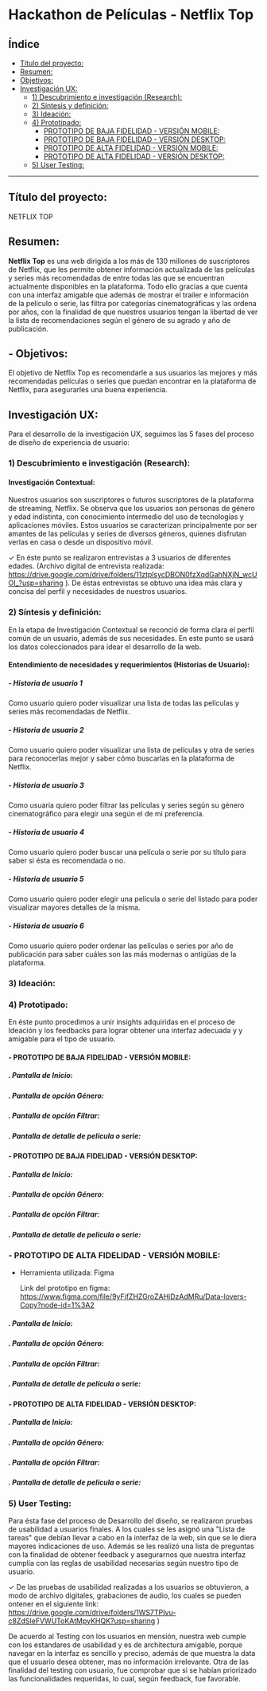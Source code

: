 
# Hackathon de Películas - Netflix Top

## Índice

- [Título del proyecto:](##Título-del-proyecto:)
- [Resumen:](##Resumen:)
- [Objetivos:](##Objetivos:)
- [Investigación UX:](##Investigación-UX:)
  - [1) Descubrimiento e investigación (Research):](###1-Descubrimiento-e-investigación-(Research):)
  - [2) Síntesis y definición:](###2-Síntesis-y-definición:)
  - [3) Ideación:](###3-Ideación:)
  - [4) Prototipado:](###4-Prototipado:)
     - [PROTOTIPO DE BAJA FIDELIDAD - VERSIÓN MOBILE:](####PROTOTIPO-DE-BAJA-FIDELIDAD---VERSIÓN-MOBILE:)
     - [PROTOTIPO DE BAJA FIDELIDAD - VERSIÓN DESKTOP:](####PROTOTIPO-DE-BAJA-FIDELIDAD---VERSIÓN-DESKTOP:)
     - [PROTOTIPO DE ALTA FIDELIDAD - VERSIÓN MOBILE:](####PROTOTIPO-DE-ALTA-FIDELIDAD---VERSIÓN-MOBILE:)
    - [PROTOTIPO DE ALTA FIDELIDAD - VERSIÓN DESKTOP:](####PROTOTIPO-DE-ALTA-FIDELIDAD---VERSIÓN-DESKTOP:)
  - [5) User Testing:](###5-User-Testing:)

 ***

## Título del proyecto:
 NETFLIX TOP
 
## Resumen:
<b>Netflix Top</b> es una web dirigida a los más de 130 millones de suscriptores de Netflix, que les permite obtener información actualizada de las películas y series más recomendadas de entre todas las que se encuentran actualmente disponibles en la plataforma. Todo ello gracias a que cuenta con una interfaz amigable que además de mostrar el trailer e información de la películo o serie, las filtra por categorías cinematográficas y las ordena por años, con la finalidad de que nuestros usuarios tengan la libertad de ver la lista de recomendaciones según el género de su agrado y año de publicación.


## - Objetivos:
El objetivo de Netflix Top es recomendarle a sus usuarios las mejores y más recomendadas películas o series que puedan encontrar en la plataforma de Netflix, para asegurarles una buena experiencia.

## Investigación UX:
Para el desarrollo de la investigación UX, seguimos las 5 fases del proceso de diseño de experiencia de usuario:

### 1) Descubrimiento e investigación (Research):
#### Investigación Contextual:
Nuestros usuarios son suscriptores o futuros suscriptores de la plataforma de streaming, Netflix. 
Se observa que los usuarios son personas de género y edad indistinta, con conocimiento intermedio del uso de tecnologías y aplicaciones móviles. Estos usuarios se caracterizan principalmente por ser amantes de las películas y series de diversos géneros, quienes disfrutan verlas en casa o desde un dispositivo móvil. 

✓ En éste punto se realizaron entrevistas a 3 usuarios de diferentes edades. (Archivo digital de entrevista realizada: https://drive.google.com/drive/folders/11ztplsycDBON0fzXqdGahNXjN_wcUOI_?usp=sharing ). De éstas entrevistas se obtuvo una idea más clara y concisa del perfil y necesidades de nuestros usuarios.

  
### 2) Síntesis y definición:
En la etapa de Investigación Contextual se reconció de forma clara el perfil común de un usuario, además de sus necesidades. En este punto se usará los datos coleccionados para idear el desarrollo de la web.
#### Entendimiento de necesidades y requerimientos (Historias de Usuario):
##### - Historia de usuario 1 
Como usuario quiero poder visualizar una lista de todas las películas y series más recomendadas de Netflix.
##### - Historia de usuario 2
Como usuario quiero poder visualizar una lista de películas y otra de series para reconocerlas mejor y saber cómo buscarlas en la plataforma de Netflix.
##### -  Historia de usuario 3
Como usuaria quiero poder filtrar las películas y series según su género cinematográfico para elegir una según el de mi preferencia.
##### - Historia de usuario 4
Como usuario quiero poder buscar una película o serie por su título para saber si ésta es recomendada o no.
##### - Historia de usuario 5
Como usuario quiero poder elegir una película o serie del listado para poder visualizar mayores detalles de la misma.
##### - Historia de usuario 6
Como usuario quiero poder ordenar las películas o series por año de publicación para saber cuáles son las más modernas o antigüas de la plataforma.


### 3) Ideación:
<!-- En este punto se sabe que el foco es la cantidad en vez de la calidad, por lo que se idearon y maquetaron varias posibles propuestas para cada funcionalidad a implementar. A continuación se mostrarán principalmente los bocetos de aquellas pantallas de las cuales recibimos feedback que nos indicaba mejorar o cambiar la interfaz.

##### - Bocetos de ideación para las funcionalidad:

- <b>PANTALLA DE INICIO:</b>
La primera pantalla maquetada fue la de inicio, puesto que la de login ya estaba preestablecida para el proyecto. 
En ésta pantalla se consideró un espacio en la parte izquierda para mostrar la imagen y datos del usuario. Además de un menú de fijo que mostrara las opciones entre las que podría elegir el usuario.

  -----imagen

   ✓ <b>Luego de feedback:</b> Reconocimos que la interfaz ideada no era muy amigable y entendible para el usuario, que no quedaba muy claro lo que mostraría cada una de las opciones en el menú. Que el menú estático ocupaba mucho espacio.


- <b>PANTALLA DE INICIO - LUEGO DEL 1ER FEEDBACK:</b>
Para ésta edición se planteo incluir un menpu de tipo hamburguesa que permitiese la selección de cada una de las opción de navegación, sin ocupar demasiado espacio dentro de la pantalla.

  -----imagen

  ✓ <b>Luego de feedback:</b> Se notó que el menú de tipo hamburguesa tampoco era el adecuado debido a que no permitía mostrar visiblemente el acceso entre una y otra opción, inclusibe en algunas oportunidades algunos usuarios no notaban el logo del menú y no les era posible ir hacia otra opción además hacía falta implementar un header y un footer para darle estatus y seriedad a la interfaz. Además se nos sugirió que implementásemos un header y footer fijo, con la finalidad de darle estatus e información a nuestra interfaz.


- <b>PANTALLA DE INICIO - LUEGO DEL 2DO FEEDBACK:</b>
En ésta pantalla se cambió el menú de tipo hamburguesa por uno de navegación que se mantendría fijo a modo de header en toda la experiencia de uso, excepto la pantalla de login y de bloqueo. Además se cumplió con implementar un footer.

   -----imagen
  ✓ <b>Luego de feedback:</b>
  En éste feedback rescatamos la idea de que darle un espacio con información de usuario era innecesaria, puesto que lo más importante para nuestros usuarios era tener acceso directo, ordenado y fluido a la indormación de sus pókemon mas que a la suya.

- <b>PANTALLA DE BLOQUEO:</b>
  Para la pantalla de bloqueo inicialmente decidimos colocar una imágen de signo de admiración en el centro, añadido al mensaje de indicación para el usuario, luego de haber excesidido el número de posibilidades de intento de login.

  -----imagen

  ✓ <b>Luego de feedback:</b>
  El feedback para ésta pantalla nos indicaba que la imagen en el centro era demasiado invasiva y algo desagradable porque alertaba de forma 'poco amigable' que no podía seguir. -->


### 4) Prototipado:
En éste punto procedimos a unir insights adquiridas en el proceso de Ideación y los feedbacks para lograr obtener una interfaz adecuada y y amigable para el tipo de usuario.

#### - PROTOTIPO DE BAJA FIDELIDAD - VERSIÓN MOBILE:
 
  ##### . Pantalla de Inicio:

  ##### . Pantalla de opción Género:

  ##### . Pantalla de opción Filtrar:

  ##### . Pantalla de detalle de película o serie:


#### - PROTOTIPO DE BAJA FIDELIDAD - VERSIÓN DESKTOP:
 ##### . Pantalla de Inicio:

  ##### . Pantalla de opción Género:

  ##### . Pantalla de opción Filtrar:

  ##### . Pantalla de detalle de película o serie:

### - PROTOTIPO DE ALTA FIDELIDAD - VERSIÓN MOBILE:
* Herramienta utilizada: Figma 
   
   Link del prototipo en figma: https://www.figma.com/file/9yFifZHZGroZAHjDzAdMRu/Data-lovers-Copy?node-id=1%3A2
##### . Pantalla de Inicio:

  ##### . Pantalla de opción Género:

  ##### . Pantalla de opción Filtrar:

  ##### . Pantalla de detalle de película o serie:


#### - PROTOTIPO DE ALTA FIDELIDAD - VERSIÓN DESKTOP:
##### . Pantalla de Inicio:

  ##### . Pantalla de opción Género:

  ##### . Pantalla de opción Filtrar:

  ##### . Pantalla de detalle de película o serie:


<!-- ### - Resumen de feedback para el diseño de Alta Fidelidad:
Luego de los feedbacks recibidos decidimos y como se observa en el prototipado final, se implementó una pantalla , llamada "Pantalla de Inicio" en la que además de darle la bienvenida a nuestros usuarios, les daríamos algunas indicaciones de la utilidad de la wed y las funciones que en ella encontrará.

<b>El feedback para algunas de nuestras pantallas fue el siguiente:

Pantalla pokedex:</b>
- Agregar una imagen al lado de la palabra incubadora en el navegador.
- Eliminar el usuario del menú superior, puesto que ocupaba espacio innecesario y mostraba información irrelevante.
- Cambiar texto de información por pokemones atrapados y pokemones no atrapados.
- Cambiar el orden para mostrar pokemones por imagen,nombre y número.

<b>Footer:</b>
- Ponerle un background que permitiera sistinguir el footer de los demás elementos de la interfaz.

<b>Pantalla de bloqueo:</b>
- Decidimos reemplazar la imagen del triàngulo de admiración por un fondo de pantalla  acorde al tema pokemon y conservamos el texto.

En un siguiente feedback del prototipo en figma nos sugirieron cambiar el color de fondo del contenedor de cada pokemon  para que se visualice mejor. Por lo que decidimos cambiarlo de color blanco con opacidad a negro con opacidad. -->


### 5) User Testing:
Para ésta fase del proceso de Desarrollo del diseño, se realizaron pruebas de usabilidad a usuarios finales. A los cuales se les asignó una "Lista de tareas" que debían llevar a cabo en la interfaz de la web, sin que se le diera mayores indicaciones de uso. Además se les realizó una lista de preguntas con la finalidad de obtener feedback y asegurarnos que nuestra interfaz cumplía con las reglas de usabilidad necesarias según nuestro tipo de usuario.

  ✓ De las pruebas de usabilidad realizadas a los usuarios se obtuvieron, a modo de archivo digitales, grabaciones de audio, los cuales se pueden ontener en el siguiente link: https://drive.google.com/drive/folders/1WS7TPIvu-c8ZdSIeFVWUToKAtMpyKHQK?usp=sharing )

De acuerdo al Testing con los usuarios en mensión, nuestra web cumple con los estandares de usabilidad y es de architectura amigable, porque navegar en la interfaz es sencillo y preciso, además de que muestra la data que el usuario desea obtener, mas no información irrelevante.
Otra de las finalidad del testing con usuario, fue comprobar que si se habían priorizado las funcionalidades requeridas, lo cual, según feedback, fue favorable.

